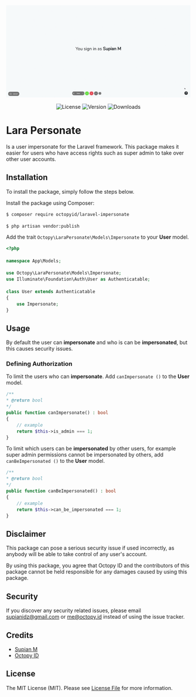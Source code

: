 <p align="center">
    <img src="demo.gif" alt="Demo">
</p>

<p align="center">
    <img src="https://img.shields.io/packagist/l/octopyid/laravel-impersonate.svg?style=for-the-badge" alt="License">
    <img src="https://img.shields.io/packagist/v/octopyid/laravel-impersonate.svg?style=for-the-badge" alt="Version">
    <img src="https://img.shields.io/packagist/dt/octopyid/laravel-impersonate.svg?style=for-the-badge" alt="Downloads">
</p>

# Lara Personate

Is a user impersonate for the Laravel framework. This package makes it easier for users who have access rights such as super admin to take over other user accounts.

## Installation

To install the package, simply follow the steps below.

Install the package using Composer:

```
$ composer require octopyid/laravel-impersonate

$ php artisan vendor:publish
```

Add the trait `Octopy\LaraPersonate\Models\Impersonate` to your **User** model.

```php
<?php

namespace App\Models;

use Octopy\LaraPersonate\Models\Impersonate;
use Illuminate\Foundation\Auth\User as Authenticatable;

class User extends Authenticatable
{
    use Impersonate;
}
```

## Usage

By default the user can **impersonate** and who is can be **impersonated**, but this causes security issues.

### Defining Authorization

To limit the users who can **impersonate**. Add `canImpersonate ()` to the **User** model.

```php
/**
* @return bool
*/
public function canImpersonate() : bool
{
    // example
    return $this->is_admin === 1;
}
```

To limit which users can be **impersonated** by other users, for example super admin permissions cannot be impersonated by others, add `canBeImpersonated ()` to the **User** model.

```php
/**
* @return bool
*/
public function canBeImpersonated() : bool
{
    // example
    return $this->can_be_impersonated === 1;
}
```

## Disclaimer

This package can pose a serious security issue if used incorrectly, as anybody will be able to take control of any user's account.

By using this package, you agree that Octopy ID and the contributors of this package cannot be held responsible for any damages caused by using this package.

## Security

If you discover any security related issues, please email [supianidz@gmail.com](mailto:supianidz@gmail.com) or [me@octopy.id](mailto:me@octopy.id) instead of using the issue
tracker.

## Credits

- [Supian M](https://github.com/SupianIDz)
- [Octopy ID](https://github.com/OctopyID)

## License

The MIT License (MIT). Please see [License File](LICENSE) for more information.
